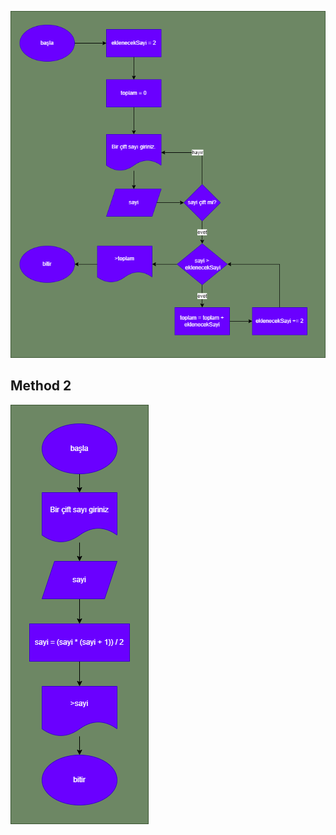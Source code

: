 ![SumOfEvenNumbers](SumOfEvenNumbers.drawio.png)

## Method 2

![SumOfEvenNumbers1](SumOfEvenNumbers1.drawio.png)